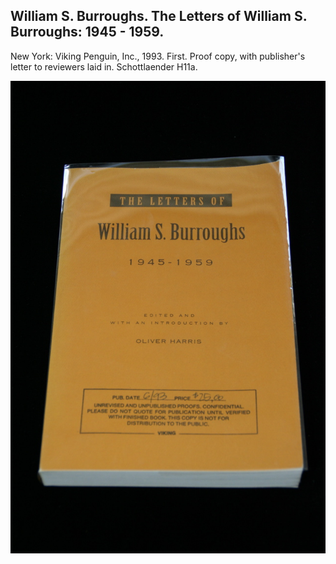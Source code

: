 ## William S. Burroughs. The Letters of William S. Burroughs: 1945 - 1959.

New York: Viking Penguin, Inc., 1993. First. Proof copy, with publisher's letter to reviewers laid in. Schottlaender H11a.

![The Letters of William S. Burroughs: 1945 - 1959](../assets/images/the-letters-of-william-s-burr-1.jpg)

